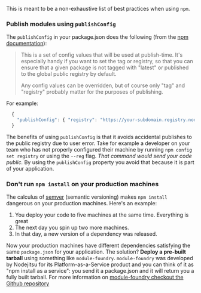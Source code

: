This is meant to be a non-exhaustive list of best practices when using `npm`.

### Publish modules using `publishConfig`

The `publishConfig` in your package.json does the following (from the [npm documentation](https://github.com/isaacs/npm/blob/master/doc/files/package.json.md#publishconfig)):

> This is a set of config values that will be used at publish-time. It's especially
> handy if you want to set the tag or registry, so that you can ensure that a given
> package is not tagged with "latest" or published to the global public registry by default.
>
> Any config values can be overridden, but of course only "tag" and "registry" probably
> matter for the purposes of publishing.

For example:

``` js
  {
    "publishConfig": { "registry": "https://your-subdomain.registry.nodejitsu.com" }
  }
```

The benefits of using `publishConfig` is that it avoids accidental publishes to the public registry due to user error. Take for example a developer on your team who has not properly configured their machine by running `npm config set registry` or using the `--reg` flag. _That command would send your code public._ By using the `publishConfig` property you avoid that because it is part of your application.

### Don't run `npm install` on your production machines

The calculus of [semver][semver] (semantic versioning) makes `npm install` dangerous on your production machines. Here's an example:

1. You deploy your code to five machines at the same time. Everything is great
2. The next day you spin up two more machines.
3. In that day, a new version of a dependency was released.

Now your production machines have different dependencies satisfying the same `package.json` for your application. The solution? **Deploy a pre-built tarball** using something like `module-foundry`. `module-foundry` was developed by Nodejitsu for its Platform-as-a-Service product and you can think of it as "npm install as a service": you send it a package.json and it will return you a fully built tarball. For more information on [module-foundry checkout the Github repository][module-foundry]

[meta:title]: <> (npm Best Practices)

[module-foundry]: https://github.com/nodejitsu/module-foundry
[semver]: http://semver.org